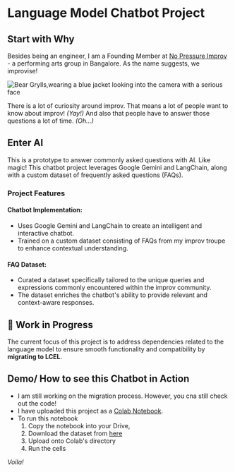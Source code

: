 # Language Model Chatbot Project

## Start with Why
Besides being an engineer, I am a Founding Member at [No Pressure Improv](https://www.instagram.com/nopressureimprov/) - a performing arts group in Bangalore. As the name suggests, we improvise! 

![Bear Grylls,wearing a blue jacket looking into the camera with a serious face](https://i.kym-cdn.com/entries/icons/mobile/000/023/987/overcome.jpg)

There is a lot of curiosity around improv. That means a lot of people want to know about improv! *(Yay!)* And also that people have to answer those questions a lot of time. *(Oh...)*

## Enter AI
This is a prototype to answer commonly asked questions with AI. Like magic! 
This chatbot project leverages Google Gemini and LangChain, along with a custom dataset of frequently asked questions (FAQs). 

### Project Features

#### Chatbot Implementation:
* Uses Google Gemini and LangChain to create an intelligent and interactive chatbot.
* Trained on a custom dataset consisting of FAQs from my improv troupe to enhance contextual understanding.

#### FAQ Dataset:
* Curated a dataset specifically tailored to the unique queries and expressions commonly encountered within the improv community.
* The dataset enriches the chatbot's ability to provide relevant and context-aware responses.

## 🚧 Work in Progress
The current focus of this project is to address dependencies related to the language model to ensure smooth functionality and compatibility by **migrating to LCEL**.

## Demo/ How to see this Chatbot in Action

* I am still working on the migration process. However, you cna still check out the code! 
* I have uploaded this project as a [Colab Notebook](https://colab.research.google.com/drive/1HuqM1v9GQDqWaXM8i5VG7CCRh1kZtX8J?usp=sharing). 
* To run this notebook
    1. Copy the notebook into your Drive, 
    2. Download the dataset from [here](improv-llm-qna/improv-qna.csv)
    3. Upload onto Colab's directory
    4. Run the cells

*Voila!*

